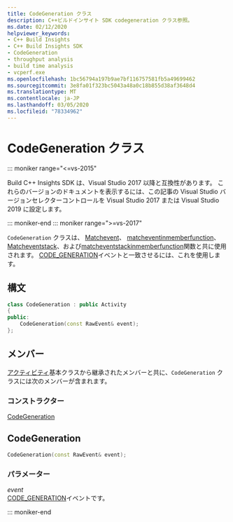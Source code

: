 ```yaml
---
title: CodeGeneration クラス
description: C++ビルドインサイト SDK codegeneration クラス参照。
ms.date: 02/12/2020
helpviewer_keywords:
- C++ Build Insights
- C++ Build Insights SDK
- CodeGeneration
- throughput analysis
- build time analysis
- vcperf.exe
ms.openlocfilehash: 1bc56794a197b9ae7bf116757581fb5a49699462
ms.sourcegitcommit: 3e8fa01f323bc5043a48a0c18b855d38af3648d4
ms.translationtype: MT
ms.contentlocale: ja-JP
ms.lasthandoff: 03/05/2020
ms.locfileid: "78334962"
---
```

# <a name="codegeneration-class"></a>CodeGeneration クラス

::: moniker range="<=vs-2015"

Build C++ Insights SDK は、Visual Studio 2017 以降と互換性があります。 これらのバージョンのドキュメントを表示するには、この記事の Visual Studio バージョンセレクターコントロールを Visual Studio 2017 または Visual Studio 2019 に設定します。

::: moniker-end
::: moniker range=">=vs-2017"

`CodeGeneration` クラスは、 [Matchevent](../functions/match-event.md)、 [matcheventinmemberfunction](../functions/match-event-in-member-function.md)、 [Matcheventstack](../functions/match-event-stack.md)、および[matcheventstackinmemberfunction](../functions/match-event-stack-in-member-function.md)関数と共に使用されます。 [CODE_GENERATION](../event-table.md#code-generation)イベントと一致させるには、これを使用します。

## <a name="syntax"></a>構文

```cpp
class CodeGeneration : public Activity
{
public:
    CodeGeneration(const RawEvent& event);
};
```

## <a name="members"></a>メンバー

[アクティビティ](activity.md)基本クラスから継承されたメンバーと共に、`CodeGeneration` クラスには次のメンバーが含まれます。

### <a name="constructors"></a>コンストラクター

[CodeGeneration](#code-generation)

## <a name="code-generation"></a>CodeGeneration

```cpp
CodeGeneration(const RawEvent& event);
```

### <a name="parameters"></a>パラメーター

*event*\
[CODE_GENERATION](../event-table.md#code-generation)イベントです。

::: moniker-end

